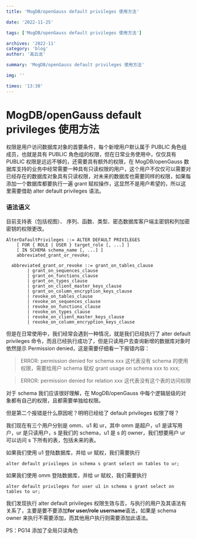 ```yaml
---
title: 'MogDB/openGauss default privileges 使用方法'

date: '2022-11-25'

tags: ['MogDB/openGauss default privileges 使用方法']

archives: '2022-11'
category: 'blog'
author: '高云龙'

summary: 'MogDB/openGauss default privileges 使用方法'

img: ''

times: '13:30'
---
```


# MogDB/openGauss default privileges 使用方法

权限是用户访问数据库对象的首要条件，每个新增用户默认属于 PUBLIC 角色组成员，也就是具有 PUBLIC 角色组的权限，但在日常业务使用中，仅仅具有 PUBLIC 权限是远远不够的，还需要具有额外的权限，在 MogDB/openGauss 数据库支持的业务中经常需要一种具有只读权限的用户，这个用户不仅仅可以需要对已经存在的数据库对象具有只读权限，对未来的数据库也需要同样的权限，如果每添加一个数据库都要执行一遍 grant 赋权操作，这显然不是用户希望的，所以这里需要借助 alter default privileges 语法。

### 语法语义

目前支持表（包括视图）、 序列、函数、类型、密态数据库客户端主密钥和列加密密钥的权限更改。

```
AlterDafaultPrivileges ::= ALTER DEFAULT PRIVILEGES
    [ FOR { ROLE | USER } target_role [, ...] ]
    [ IN SCHEMA schema_name [, ...] ]
    abbreviated_grant_or_revoke;

  abbreviated_grant_or_revoke ::= grant_on_tables_clause
        | grant_on_sequences_clause
        | grant_on_functions_clause
        | grant_on_types_clause
        | grant_on_client_master_keys_clause
        | grant_on_column_encryption_keys_clause
        | revoke_on_tables_clause
        | revoke_on_sequences_clause
        | revoke_on_functions_clause
        | revoke_on_types_clause
        | revoke_on_client_master_keys_clause
        | revoke_on_column_encryption_keys_clause
```

但是在日常使用中，我们经常会遇到一种情况，就是我们已经执行了 alter default privileges 命令，而且已经执行成功了，但是只读用户去查询新增的数据库对象时依然提示 Permission denied，这是需要仔细看一下报错内容：

> ERROR: permission denied for schema xxx
> 这代表没有 schema 的使用权限，需要给用户 schema 赋权
> grant usage on schema xxx to xxx;

> ERROR: permission denied for relation xxx
> 这代表没有这个表的访问权限

对于 schema 我们应该很好理解，在 MogDB/openGauss 中每个逻辑层级的对象都有自己的权限，且都需要单独给权限。

但是第二个报错是什么原因呢？明明已经给了 default privileges 权限了呀？

我们现在有三个用户分别是 omm、u1 和 ur，其中 omm 是超户，u1 是读写用户，ur 是只读用户，s 是我们的 schema，u1 是 s 的 owner，我们想要用户 ur 可以访问 s 下所有的表，包括未来的表。

如果我们使用 u1 登陆数据库，并给 ur 赋权，我们需要执行

```
alter default privileges in schema s grant select on tables to ur;
```

如果我们使用 omm 登陆数据库，并给 ur 赋权，我们需要执行

```
alter default privileges for user u1 in schema s grant select on tables to ur;
```

我们发现执行 alter default privileges 权限生效与否，与执行的用户及其语法有关系了，主要是要不要添加**for user/role username**语法，如果是 schema owner 来执行不需要添加，而其他用户执行则需要添加此语法。

PS：PG14 添加了全局只读角色
